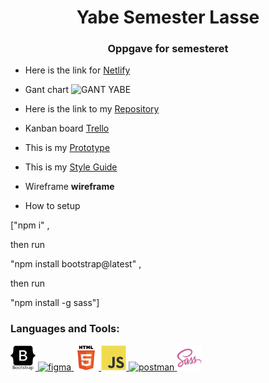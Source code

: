 <h1 align="center">Yabe Semester Lasse</h1>
<h3 align="center">Oppgave for semesteret</h3>

- Here is the link for [Netlify](https://timely-marigold-d56140.netlify.app)

- Gant chart ![GANT YABE](https://user-images.githubusercontent.com/91594348/207639280-18e1aeb6-ccbe-4240-88b4-3e90150b9d5f.png)


- Here is the link to my [Repository](https://github.com/Lasse96/Yabe)

- Kanban board [Trello](https://trello.com/invite/b/Mc56s70I/ATTI10f3093dfbf5422bd9c7c4f53910256126E3CE7C/yabe)

- This is my [Prototype](https://www.figma.com/file/bMxLtKd3bh8v3p5UkHVdqd/Prototype?node-id=0%3A1&t=ZS2rYRUS5EzVGXjx-1)

- This is my [Style Guide](https://www.figma.com/file/fheThIikDqMw0cmPM3MMlu/Style-Guide?node-id=0%3A1&t=qang69xKuYKuOtGK-1)

- Wireframe **wireframe**

- How to setup 

["npm i" , 

then run 

"npm install bootstrap@latest" ,

then run 

"npm install -g sass"]


<h3 align="left">Languages and Tools:</h3>
<p align="left"> <a href="https://getbootstrap.com" target="_blank" rel="noreferrer"> <img src="https://raw.githubusercontent.com/devicons/devicon/master/icons/bootstrap/bootstrap-plain-wordmark.svg" alt="bootstrap" width="40" height="40"/> </a> <a href="https://www.figma.com/" target="_blank" rel="noreferrer"> <img src="https://www.vectorlogo.zone/logos/figma/figma-icon.svg" alt="figma" width="40" height="40"/> </a> <a href="https://www.w3.org/html/" target="_blank" rel="noreferrer"> <img src="https://raw.githubusercontent.com/devicons/devicon/master/icons/html5/html5-original-wordmark.svg" alt="html5" width="40" height="40"/> </a> <a href="https://developer.mozilla.org/en-US/docs/Web/JavaScript" target="_blank" rel="noreferrer"> <img src="https://raw.githubusercontent.com/devicons/devicon/master/icons/javascript/javascript-original.svg" alt="javascript" width="40" height="40"/> </a> <a href="https://postman.com" target="_blank" rel="noreferrer"> <img src="https://www.vectorlogo.zone/logos/getpostman/getpostman-icon.svg" alt="postman" width="40" height="40"/> </a> <a href="https://sass-lang.com" target="_blank" rel="noreferrer"> <img src="https://raw.githubusercontent.com/devicons/devicon/master/icons/sass/sass-original.svg" alt="sass" width="40" height="40"/> </a> </p>
